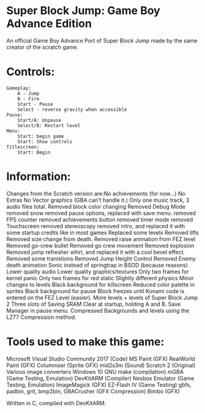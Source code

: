 # Super Block Jump: Game Boy Advance Edition
An official Game Boy Advance Port of Super Block Jump made by the same creator of the scratch game.

# Controls:
	Gameplay:
		A - Jump
		B - Fire
		Start - Pause
		Select - reverse gravity when accessible
	Pause:
		Start/A: Unpause
		Select/B: Restart level
	Menu:
		Start: begin game
		Start: Show controls
	Titlescreen:
		Start: Begin
    
# Information:
Changes from the Scratch version are:No achievements (for now...)
No Extras
No Vector graphics (GBA can't handle it.)
Only one music track, 3 audio files total.
Removed block color changing
Removed Debug Mode
removed snow
removed pause options, replaced with save menu.
removed FPS counter
removed achievements button
removed timer mode
removed Touchscreen
removed stereoscopy
removed intro, and replaced it with some startup credits like in most games
Replaced some levels
Removed lifts
Removed size change from death.
Removed raise animation from FEZ level
Removed go-crew bullet
Removed go crew movement
Removed explosion
Removed jump refresher whirl, and replaced it with a cool bevel effect.
Removed some tranistions
Removed Jump Height Control
Removed Enemy death animation
Sonic instead of springtrap in BSOD (because reasons)
Lower quality audio
Lower quality graphics/textures
Only two frames for kernel panic
Only two frames for red static
Slightly different physics
Minor changes to levels
Black background for killscreen
Reduced color palette in sprites
Black background for pause
Block freezes until Konami code is entered on the FEZ Level (easier).
More levels + levels of Super Block Jump 2
Three slots of Saving
SRAM Clear at startup, holding A and B.
Save Manager in pause menu.
Compressed Backgrounds and levels using the LZ77 Compression method.

# Tools used to make this game:
Microsoft Visual Studio Community 2017 (Code)
MS Paint (GFX)
RealWorld Paint (GFX)
Columniser (Sprite GFX)
mid2s3m (Sound)
Scratch 2 (Original)
Various image converters
Windows 10
GNU make (compilation)
mGBA (Game Testing, Emulation)
DevKitARM (Compiler)
Nesbox Emulator (Game Testing, Emulation)
ImageMagick (GFX)
EZ-Flash IV (Game Testing)
gbfs, padbin, grit, bmp2bin, GBACrusher (GFX Compression)
Bimbo (GFX)

Written in C, compiled with DevKitARM.
